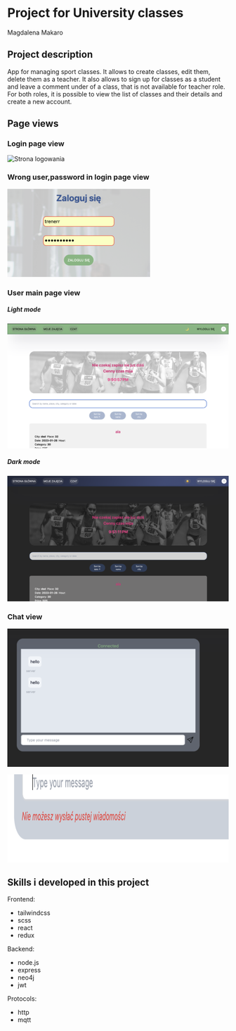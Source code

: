 # Project for University classes

Magdalena Makaro

## Project description

App for managing sport classes. It allows to create classes, edit them, delete them as a teacher. It also allows to sign up for classes as a student and leave a comment under of a class, that is not available for teacher role. For both roles, it is possible to view the list of classes and their details and create a new account.

## Page views

### Login page view

![Strona logowania](photos/startpage.png)

### Wrong user,password in login page view

<img src="photos/wrong_login.png"  width="auto" height="200">

### User main page view

##### Light mode

![Strona główna](photos/homepage.png)

##### Dark mode

![Strona główna](photos/homepage_dark.png)

### Chat view

![Strona główna](photos/chat.png)

<img src="photos/empty_message.png" width="auto" height="200">

## Skills i developed in this project

Frontend:

- tailwindcss
- scss
- react
- redux

Backend:

- node.js
- express
- neo4j
- jwt

Protocols:

- http
- mqtt
